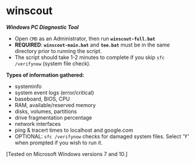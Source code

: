 # winscout

***Windows PC Diagnostic Tool***

- Open `CMD` as an Administrator, then run **`winscout-full.bat`**
- **REQUIRED**: **`winscout-main.bat`** and **`tee.bat`** must be in the same directory prior to running the script.
- The script should take 1-2 minutes to complete if you skip `sfc /verifynow` (system file check).

**Types of information gathered:**

- systeminfo
- system event logs (error/critical)
- baseboard, BIOS, CPU
- RAM, available/reserved memory
- disks, volumes, partitions
- drive fragmentation percentage
- network interfaces
- ping & tracert times to localhost and google.com
- OPTIONAL: `sfc /verifynow` checks for damaged system files. Select 'Y' when prompted if you wish to run it.

[Tested on Microsoft Windows versions 7 and 10.]
